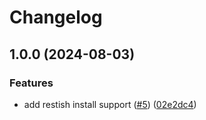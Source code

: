 # Changelog

## 1.0.0 (2024-08-03)


### Features

* add restish install support ([#5](https://github.com/polds/asdf-restish/issues/5)) ([02e2dc4](https://github.com/polds/asdf-restish/commit/02e2dc4634014131da34ad0db5542d3d34f25803))
